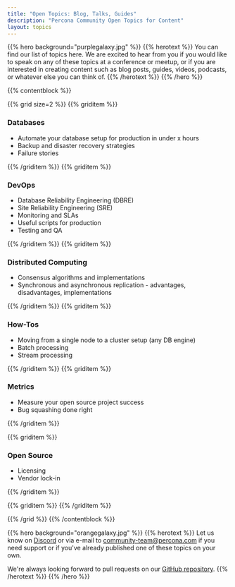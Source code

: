 ```yaml
---
title: "Open Topics: Blog, Talks, Guides"
description: "Percona Community Open Topics for Content"
layout: topics
---
```


{{% hero background="purplegalaxy.jpg" %}}
{{% herotext %}}
You can find our list of topics here. We are excited to hear from you if you would like to speak on any of these topics at a conference or meetup, or if you are interested in creating content such as blog posts, guides, videos, podcasts, or whatever else you can think of.
{{% /herotext %}}
{{% /hero %}}

{{% contentblock %}}

{{% grid size=2 %}}
{{% griditem %}}

### Databases

* Automate your database setup for production in under x hours
* Backup and disaster recovery strategies
* Failure stories

{{% /griditem %}}
{{% griditem %}}

### DevOps

* Database Reliability Engineering (DBRE)
* Site Reliability Engineering (SRE)
* Monitoring and SLAs
* Useful scripts for production
* Testing and QA

{{% /griditem %}}
{{% griditem %}}

### Distributed Computing

* Consensus algorithms and implementations
* Synchronous and asynchronous replication - advantages, disadvantages, implementations

{{% /griditem %}}
{{% griditem %}}

### How-Tos

* Moving from a single node to a cluster setup (any DB engine)
* Batch processing
* Stream processing

{{% /griditem %}}
{{% griditem %}}

### Metrics

* Measure your open source project success
* Bug squashing done right

{{% /griditem %}}

{{% griditem %}}

### Open Source

* Licensing
* Vendor lock-in

{{% /griditem %}}

{{% griditem %}}
{{% /griditem %}}

{{% /grid %}}
{{% /contentblock %}}

{{% hero background="orangegalaxy.jpg" %}}
{{% herotext %}}
Let us know on [Discord](http://per.co.na/discord) or via e-mail to [community-team@percona.com](mailto:community-team@percona.com) if you need support or if you've already published one of these topics on your own.


We're always looking forward to pull requests on our [GitHub repository](https://github.com/percona/community).
{{% /herotext %}}
{{% /hero %}}
